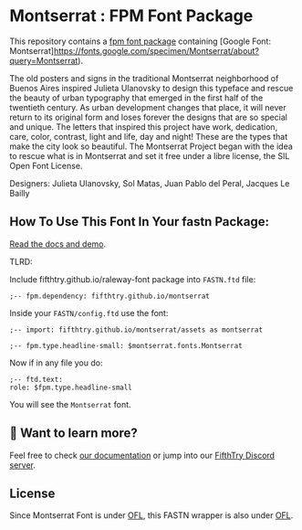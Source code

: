 # Montserrat : FPM Font Package

This repository contains a [fpm font package](https://fpm.dev/featured/fonts/) containing [Google Font: 
Montserrat]https://fonts.google.com/specimen/Montserrat/about?query=Montserrat).

The old posters and signs in the traditional Montserrat 
neighborhood of Buenos Aires inspired Julieta Ulanovsky 
to design this typeface and rescue the beauty of urban 
typography that emerged in the first half of the twentieth 
century. As urban development changes that place, it will 
never return to its original form and loses forever the 
designs that are so special and unique. The letters 
that inspired this project have work, dedication, care,
color, contrast, light and life, day and night! 
These are the types that make the city look so beautiful.
The Montserrat Project began with the idea to rescue what 
is in Montserrat and set it free under a libre license, 
the SIL Open Font License.



Designers: Julieta Ulanovsky, Sol Matas, Juan Pablo del Peral,
Jacques Le Bailly

## How To Use This Font In Your fastn Package:

[Read the docs and demo](https://fifthtry.github.io/montserrat).

TLRD:

Include fifthtry.github.io/raleway-font package into `FASTN.ftd` file:

```ftd
;-- fpm.dependency: fifthtry.github.io/montserrat
```

Inside your `FASTN/config.ftd` use the font:

```ftd
;-- import: fifthtry.github.io/montserrat/assets as montserrat

;-- fpm.type.headline-small: $montserrat.fonts.Montserrat
```

Now if in any file you do:

```ftd
;-- ftd.text:
role: $fpm.type.headline-small
```

You will see the `Montserrat` font.

## 👀 Want to learn more?

Feel free to check [our documentation](https://fpm.dev/) or jump into our [FifthTry Discord 
server](https://discord.gg/bucrdvptYd).

## License

Since Montserrat  Font is under [OFL](https://fonts.google.com/specimen/Montserrat/about?query=Montserrat), this FASTN wrapper is also
under [OFL](LICENSE).




